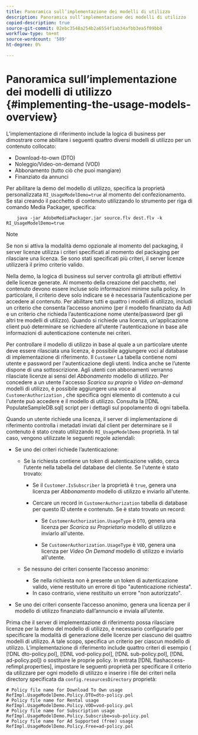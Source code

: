```yaml
---
title: Panoramica sull’implementazione dei modelli di utilizzo
description: Panoramica sull’implementazione dei modelli di utilizzo
copied-description: true
source-git-commit: 02ebc3548a254b2a6554f1ab34afbb3ea5f09bb8
workflow-type: tm+mt
source-wordcount: '589'
ht-degree: 0%

---
```


# Panoramica sull’implementazione dei modelli di utilizzo {#implementing-the-usage-models-overview}

L’implementazione di riferimento include la logica di business per dimostrare come abilitare i seguenti quattro diversi modelli di utilizzo per un contenuto collocato:

* Download-to-own (DTO)
* Noleggio/Video-on-demand (VOD)
* Abbonamento (tutto ciò che puoi mangiare)
* Finanziato da annunci

Per abilitare la demo del modello di utilizzo, specifica la proprietà personalizzata `RI_UsageModelDemo=true` al momento del confezionamento. Se stai creando il pacchetto di contenuto utilizzando lo strumento per riga di comando Media Packager, specifica:

```
    java -jar AdobeMediaPackager.jar source.flv dest.flv -k RI_UsageModelDemo=true
```

>[!NOTE]
>
>Se non si attiva la modalità demo opzionale al momento del packaging, il server licenze utilizza i criteri specificati al momento del packaging per rilasciare una licenza. Se sono stati specificati più criteri, il server licenze utilizzerà il primo criterio valido.

Nella demo, la logica di business sul server controlla gli attributi effettivi delle licenze generate. Al momento della creazione del pacchetto, nel contenuto devono essere incluse solo informazioni minime sulla policy. In particolare, il criterio deve solo indicare se è necessaria l’autenticazione per accedere al contenuto. Per abilitare tutti e quattro i modelli di utilizzo, includi un criterio che consenta l’accesso anonimo (per il modello finanziato da Ad) e un criterio che richieda l’autenticazione nome utente/password (per gli altri tre modelli di utilizzo). Quando si richiede una licenza, un&#39;applicazione client può determinare se richiedere all&#39;utente l&#39;autenticazione in base alle informazioni di autenticazione contenute nei criteri.

Per controllare il modello di utilizzo in base al quale a un particolare utente deve essere rilasciata una licenza, è possibile aggiungere voci al database di implementazione di riferimento. Il `Customer` La tabella contiene nomi utente e password per l&#39;autenticazione degli utenti. Indica anche se l’utente dispone di una sottoscrizione. Agli utenti con abbonamenti verranno rilasciate licenze ai sensi del *Abbonamento* modello di utilizzo. Per concedere a un utente l&#39;accesso *Scarica su proprio* o *Video on-demand* modelli di utilizzo, è possibile aggiungere una voce al `CustomerAuthorization` , che specifica ogni elemento di contenuto a cui l&#39;utente può accedere e il modello di utilizzo. Consulta la [!DNL PopulateSampleDB.sql] script per i dettagli sul popolamento di ogni tabella.

Quando un utente richiede una licenza, il server di implementazione di riferimento controlla i metadati inviati dal client per determinare se il contenuto è stato creato utilizzando `RI_UsageModelDemo` proprietà. In tal caso, vengono utilizzate le seguenti regole aziendali:

* Se uno dei criteri richiede l’autenticazione:

   * Se la richiesta contiene un token di autenticazione valido, cerca l’utente nella tabella del database del cliente. Se l&#39;utente è stato trovato:

      * Se il `Customer.IsSubscriber` la proprietà è `true`, genera una licenza per *Abbonamento* modello di utilizzo e inviarlo all&#39;utente.

      * Cercare un record in `CustomerAuthorization` tabella di database per questo ID utente e contenuto. Se è stato trovato un record:

         * Se `CustomerAuthorization.UsageType` è `DTO`, genera una licenza per *Scarica su Proprietario* modello di utilizzo e inviarlo all&#39;utente.

         * Se `CustomerAuthorization.UsageType` è `VOD`, genera una licenza per *Video On Demand* modello di utilizzo e inviarlo all&#39;utente.

   * Se nessuno dei criteri consente l’accesso anonimo:

      * Se nella richiesta non è presente un token di autenticazione valido, viene restituito un errore di tipo &quot;autenticazione richiesta&quot;.
      * In caso contrario, viene restituito un errore &quot;non autorizzato&quot;.

* Se uno dei criteri consente l’accesso anonimo, genera una licenza per il modello di utilizzo finanziato dall’annuncio e inviala all’utente.

Prima che il server di implementazione di riferimento possa rilasciare licenze per la demo del modello di utilizzo, è necessario configurarlo per specificare la modalità di generazione delle licenze per ciascuno dei quattro modelli di utilizzo. A tale scopo, specifica un criterio per ciascun modello di utilizzo. L’implementazione di riferimento include quattro criteri di esempio ( [!DNL dto-policy.pol], [!DNL vod-policy.pol], [!DNL sub-policy.pol], [!DNL ad-policy.pol]) o sostituire le proprie policy. In entrata [!DNL flashaccess-refimpl.properties], impostare le seguenti proprietà per specificare il criterio da utilizzare per ogni modello di utilizzo e inserire i file dei criteri nella directory specificata da `config.resourcesDirectory` proprietà:

```
# Policy file name for Download To Own usage  
RefImpl.UsageModelDemo.Policy.DTO=dto-policy.pol  
# Policy file name for Rental usage  
RefImpl.UsageModelDemo.Policy.VOD=vod-policy.pol  
# Policy file name for Subscription usage  
RefImpl.UsageModelDemo.Policy.Subscribe=sub-policy.pol  
# Policy file name for Ad Supported (free) usage  
RefImpl.UsageModelDemo.Policy.Free=ad-policy.pol
```
